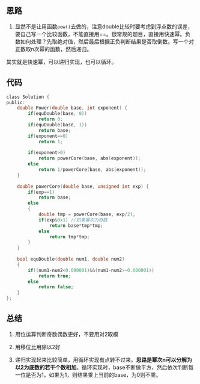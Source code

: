 ## 思路

1) 显然不是让用函数`pow()`去做的，注意double比较时要考虑到浮点数的误差，要自己写一个比较函数，不能直接用==。很常规的题目，直接用快速幂。负数如何处理？先取绝对值，然后最后根据正负判断结果是否取倒数。写一个对正数取n次幂的函数，然后递归。

其实就是快速幂，可以递归实现，也可以循环。

## 代码

```c
class Solution {
public:
    double Power(double base, int exponent) {
        if(equDouble(base, 0))
            return 0;
        if(equDouble(base, 1))
            return base;
        if(exponent==0)
            return 1;
        
        if(exponent>0)
            return powerCore(base, abs(exponent));
        else
            return 1/powerCore(base, abs(exponent));
    }
    
    double powerCore(double base, unsigned int exp) {
        if(exp==1)
            return base;
        else
        {
            double tmp = powerCore(base, exp/2);
            if(exp&0x1) //如果幂次为奇数
                return base*tmp*tmp;
            else
                return tmp*tmp;
        }
    }
    
    bool equDouble(double num1, double num2)
    {
        if((num1-num2<0.000001)&&(num1-num2>-0.000001))
            return true;
        else
            return false;
    }
};
```



## 总结

1) 用位运算判断奇数偶数更好，不要用对2取模

2) 用移位比用除以2好

3) 递归实现起来比较简单，用循环实现有点转不过来。**思路是幂次n可以分解为以2为底数的若干个数相加**。循环实现时，base不断做平方，然后依次判断每一位是否为1，如果为1，则结果乘上当前的base，为0则不乘。